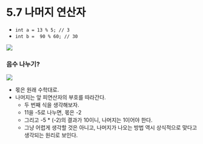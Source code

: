 # 5.7 나머지 연산자
* `int a = 13 % 5; // 3`  
* `int b =  90 % 60; // 30`

<img src="https://github.com/uber9ma/following_C/blob/master/images/chapter5/oper8.png?raw=true">


### 음수 나누기?
<img src="https://github.com/uber9ma/following_C/blob/master/images/chapter5/oper9.png?raw=true">

* 몫은 원래 수학대로.
* 나머지는 앞 피연산자의 부호를 따라간다. 
    - 두 번째 식을 생각해보자. 
    - 11을 -5로 나누면, 몫은 -2
    - 그리고 -5 * (-2)의 결과가 10이니, 나머지는 1이어야 한다. 
    - 그냥 어렵게 생각할 것은 아니고, 나머지가 나오는 방법 역시 상식적으로 맞다고 생각되는 원리로 보인다.